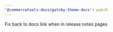 ```yaml
---
'@commercetools-docs/gatsby-theme-docs': patch
---
```


Fix back to docs link when in release notes pages
